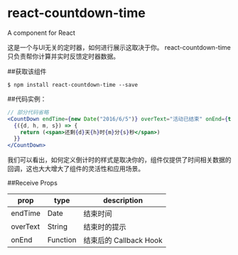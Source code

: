 # react-countdown-time
A component for React

这是一个与UI无关的定时器，如何进行展示这取决于你。
react-countdown-time 只负责帮你计算并实时反馈定时器数据。

##获取该组件
```
$ npm install react-countdown-time --save
```

##代码实例：

```jsx
// 部分代码省略
<CountDown endTime={new Date("2016/6/5")} overText="活动已结束" onEnd={this.handleCountDownEnd}>
  {({d, h, m, s}) => {
    return (<span>还剩{d}天{h}时{m}分{s}秒</span>)
  }}
</CountDown>
```

我们可以看出，如何定义倒计时的样式是取决你的，组件仅提供了时间相关数据的回调，这也大大增大了组件的灵活性和应用场景。

##Receive Props

|prop|type|description
|---|---|---|
|endTime|Date|结束时间|
|overText|String|结束时的提示|
|onEnd|Function|结束后的 Callback Hook|
